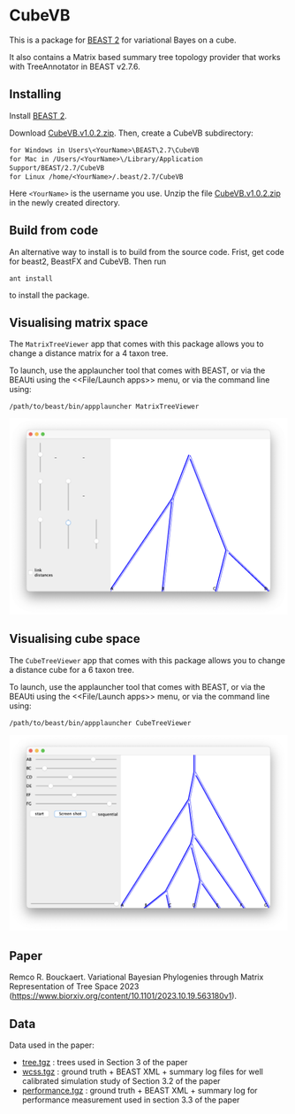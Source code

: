 # CubeVB

This is a package for [BEAST 2](http://beast2.org) for variational Bayes on a cube.

It also contains a Matrix based summary tree topology provider that works with TreeAnnotator in BEAST v2.7.6.


## Installing

Install [BEAST 2](http://beast2.org).

Download [CubeVB.v1.0.2.zip](https://github.com/rbouckaert/cubevb/releases/download/v1.0.0/CubeVB.v1.0.2.zip). 
Then, create a CubeVB subdirectory:

```
for Windows in Users\<YourName>\BEAST\2.7\CubeVB
for Mac in /Users/<YourName>\/Library/Application Support/BEAST/2.7/CubeVB
for Linux /home/<YourName>/.beast/2.7/CubeVB
```

Here `<YourName>` is the username you use.
Unzip the file [CubeVB.v1.0.2.zip](https://github.com/rbouckaert/cubevb/releases/download/v1.0.0/CubeVB.v1.0.2.zip) in the newly created directory.


## Build from code

An alternative way to install is to build from the source code. 
Frist, get code for beast2, BeastFX and CubeVB. Then run

```
ant install
```

to install the package.

## Visualising matrix space

The `MatrixTreeViewer` app that comes with this package allows you to change a distance matrix for a 4 taxon tree.

To launch, use the applauncher tool that comes with BEAST, or via the BEAUti using the <<File/Launch apps>> menu, or via the command line using:

```
/path/to/beast/bin/appplauncher MatrixTreeViewer
```

![](doc/images/MatrixTreeViewer.png)

## Visualising cube space


The `CubeTreeViewer` app that comes with this package allows you to change a distance cube for a 6 taxon tree.

To launch, use the applauncher tool that comes with BEAST, or via the BEAUti using the <<File/Launch apps>> menu, or via the command line using:

```
/path/to/beast/bin/appplauncher CubeTreeViewer
```

![](doc/images/CubeTreeViewer.png)


## Paper

Remco R. Bouckaert.
Variational Bayesian Phylogenies through Matrix Representation of Tree Space
2023 (https://www.biorxiv.org/content/10.1101/2023.10.19.563180v1).

## Data

Data used in the paper:


* [tree.tgz](https://github.com/rbouckaert/cubevb/releases/download/v1.0.0/trees.tgz) : trees used in Section 3 of the paper
* [wcss.tgz](https://github.com/rbouckaert/cubevb/releases/download/v1.0.0/wcss.tgz) : ground truth + BEAST XML + summary log files for well calibrated simulation study of Section 3.2 of the paper
* [performance.tgz](https://github.com/rbouckaert/cubevb/releases/download/v1.0.0/performance.tgz) : ground truth + BEAST XML + summary log for performance measurement used in section 3.3 of the paper
